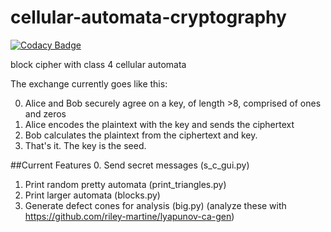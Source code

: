 # cellular-automata-cryptography

[![Codacy Badge](https://api.codacy.com/project/badge/Grade/6ac9d62513a040dea8cf29489322b394)](https://www.codacy.com/app/rmartine/cellular-automata-cryptography?utm_source=github.com&utm_medium=referral&utm_content=riley-martine/cellular-automata-cryptography&utm_campaign=badger)

block cipher with class 4 cellular automata

The exchange currently goes like this:

0. Alice and Bob securely agree on a key, of length >8, comprised of ones and zeros
1. Alice encodes the plaintext with the key and sends the ciphertext
2. Bob calculates the plaintext from the ciphertext and key.
3. That's it. The key is the seed.

##Current Features
0. Send secret messages (s\_c\_gui.py)
1. Print random pretty automata (print\_triangles.py)
2. Print larger automata (blocks.py)
3. Generate defect cones for analysis (big.py) (analyze these with https://github.com/riley-martine/lyapunov-ca-gen)


